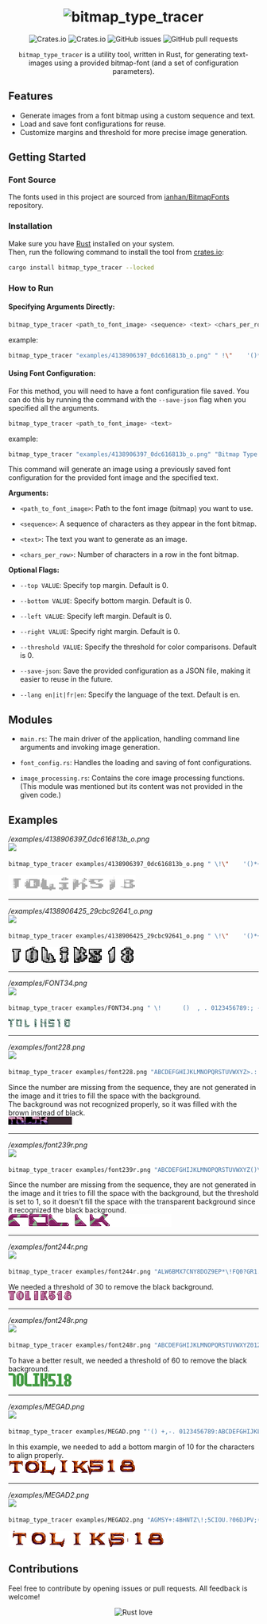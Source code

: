 <div align="center">  

# ![bitmap_type_tracer](./logo.png)
![Crates.io](https://img.shields.io/crates/v/bitmap_type_tracer)
![Crates.io](https://img.shields.io/crates/d/bitmap_type_tracer)
![GitHub issues](https://img.shields.io/github/issues/tolik518/bitmap_type_tracer)
![GitHub pull requests](https://img.shields.io/github/issues-pr/tolik518/bitmap_type_tracer)

`bitmap_type_tracer` is a utility tool, written in Rust, for generating text-images using a provided bitmap-font (and a set of configuration parameters).

</div>

## Features
- Generate images from a font bitmap using a custom sequence and text.
- Load and save font configurations for reuse.
- Customize margins and threshold for more precise image generation.

## Getting Started

### Font Source
The fonts used in this project are sourced from [ianhan/BitmapFonts](https://github.com/ianhan/BitmapFonts/tree/main) repository.


### Installation
Make sure you have [Rust](https://www.rust-lang.org/tools/install) installed on your system.  
Then, run the following command to install the tool from [crates.io](https://crates.io/crates/bitmap_type_tracer):
```bash 
cargo install bitmap_type_tracer --locked
```


### How to Run

#### Specifying Arguments Directly:

```bash
bitmap_type_tracer <path_to_font_image> <sequence> <text> <chars_per_row> [--top VALUE] [--bottom VALUE] [--left VALUE] [--right VALUE] [--threshold VALUE] [--save-json]
```

example:
```bash
bitmap_type_tracer "examples/4138906397_0dc616813b_o.png" " !\"    '()*+,-.\\0123456789:; = ? ABCDEFGHIJKLMNOPQRSTUVWXYZ " "Bitmap Type Tracer" 10 --threshold 1 --save-json
```

#### Using Font Configuration:
For this method, you will need to have a font configuration file saved. You can do this by running the command with the `--save-json` flag when you specified all the arguments.
```bash
bitmap_type_tracer <path_to_font_image> <text>
```

example:
```bash
bitmap_type_tracer "examples/4138906397_0dc616813b_o.png" "Bitmap Type Trace"
```

This command will generate an image using a previously saved font configuration for the provided font image and the specified text.


**Arguments:**

- `<path_to_font_image>`: Path to the font image (bitmap) you want to use.

- `<sequence>`: A sequence of characters as they appear in the font bitmap.

- `<text>`: The text you want to generate as an image.

- `<chars_per_row>`: Number of characters in a row in the font bitmap.

**Optional Flags:**

- `--top VALUE`: Specify top margin. Default is 0.

- `--bottom VALUE`: Specify bottom margin. Default is 0.

- `--left VALUE`: Specify left margin. Default is 0.

- `--right VALUE`: Specify right margin. Default is 0.

- `--threshold VALUE`: Specify the threshold for color comparisons. Default is 0.

- `--save-json`: Save the provided configuration as a JSON file, making it easier to reuse in the future.

- `--lang en|it|fr|en`: Specify the language of the text. Default is en.

## Modules

- `main.rs`: The main driver of the application, handling command line arguments and invoking image generation.

- `font_config.rs`: Handles the loading and saving of font configurations.

- `image_processing.rs`: Contains the core image processing functions. (This module was mentioned but its content was not provided in the given code.)

## Examples

_/examples/4138906397_0dc616813b_o.png_  
![](./examples/4138906397_0dc616813b_o.png)  
```bash
bitmap_type_tracer examples/4138906397_0dc616813b_o.png " \!\"    '()*+,-.\\0123456789:; = ? ABCDEFGHIJKLMNOPQRSTUVWXYZ " tolik518 10
```
![](examples/outputs/4138906397_0dc616813b_o.png_tolik518.png)  

---------------------------------------

_/examples/4138906425_29cbc92641_o.png_  
![](./examples/4138906425_29cbc92641_o.png)  
```bash
bitmap_type_tracer examples/4138906425_29cbc92641_o.png " \!\"    '()*+,-.\\0123456789:; = ? ABCDEFGHIJKLMNOPQRSTUVWXYZ " tolik518 10
```
![](examples/outputs/4138906425_29cbc92641_o.png_tolik518.png)  

---------------------------------------
  
_/examples/FONT34.png_    
![](./examples/FONT34.png)  
```bash
bitmap_type_tracer examples/FONT34.png " \!      ()  , . 0123456789:; - ? ABCDEFGHIJKLMNOPQRSTUVWXYZ " tolik518 20 --bottom 150 --threshold 20
```
![](examples/outputs/FONT34.png_tolik518.png)  

---------------------------------------
  
_/examples/font228.png_   
![](./examples/font228.png)  
```bash
bitmap_type_tracer examples/font228.png "ABCDEFGHIJKLMNOPQRSTUVWXYZ>.: " tolik518 10 --threshold 0
```  
Since the number are missing from the sequence, they are not generated in the image and it tries to fill the space with the background.   
The background was not recognized properly, so it was filled with the brown instead of black.  
![](examples/outputs/font228.png_tolik518.png)  

---------------------------------------
  
_/examples/font239r.png_  
![](./examples/font239r.png)  
```bash  
bitmap_type_tracer examples/font239r.png "ABCDEFGHIJKLMNOPQRSTUVWXYZ()\!?.,’  " tolik518 7 --bottom 4 --threshold 1
```
Since the number are missing from the sequence, they are not generated in the image and it tries to fill the space with the background, but the threshold is set to 1, so it doesn't fill the space with the transparent background since it recognized the black background.  
![](examples/outputs/font239r.png_tolik518.png)  

---------------------------------------

_/examples/font244r.png_   
![](./examples/font244r.png)   
```bash  
bitmap_type_tracer examples/font244r.png "ALW6BMX7CNY8DOZ9EP*\!FQ0?GR1.HS2 IT3 JU4 KV5 " tolik518 4 --threshold 30 
```  
We needed a threshold of 30 to remove the black background.   
![](examples/outputs/font244r.png_tolik518.png)  

---------------------------------------

_/examples/font248r.png_  
![](./examples/font248r.png)  
```bash
bitmap_type_tracer examples/font248r.png "ABCDEFGHIJKLMNOPQRSTUVWXYZ0123456789 \!?." tolik518 20 --threshold 60
```
To have a better result, we needed a threshold of 60 to remove the black background.  
![](examples/outputs/font248r.png_tolik518.png)  

---------------------------------------

_/examples/MEGAD.png_  
![](./examples/MEGAD.png)  
```bash
bitmap_type_tracer examples/MEGAD.png "'() +,-. 0123456789:ABCDEFGHIJKLMNOPQRSTUVWXYZ     ! =?     " tolik518 10 --bottom 10 --threshold 1
```  
In this example, we needed to add a bottom margin of 10 for the characters to align properly.  
![](examples/outputs/MEGAD.png_tolik518.png)  

---------------------------------------

_/examples/MEGAD2.png_  
![](./examples/MEGAD2.png)  
```bash
bitmap_type_tracer examples/MEGAD2.png "AGMSY+:4BHNTZ\!;5CIOU.?06DJPV;(17EKQW\")28FLRX-'39" tolik518 8 --bottom 3 --threshold 1
```  
![](examples/outputs/MEGAD2.png_tolik518.png)  


## Contributions

Feel free to contribute by opening issues or pull requests. All feedback is welcome!

<div align="center">  

![Rust love](https://www.gstatic.com/android/keyboard/emojikitchen/20220506/u1f498/u1f498_u1f980.png)

</div>